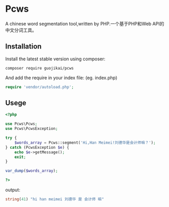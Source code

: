 Pcws
===============
A chinese word segmentation tool,written by PHP.一个基于PHP和Web API的中文分词工具。

Installation
------------
Install the latest stable version using composer:

```
composer require guojikai/pcws
```
And add the require in your index file: (eg. index.php)

```php
require 'vendor/autoload.php';
```

Usege
-----
```php
<?php

use Pcws\Pcws;
use Pcws\PcwsException;

try {
	$words_array = Pcws::segment('Hi,Han Meimei!刘德华是会计师嘛？');
} catch (PcwsException $e) {
	echo $e->getMessage();
	exit;
}

var_dump($words_array);

?>
```

output:

```php
string(41) "hi han meimei 刘德华 是 会计师 嘛"
```


